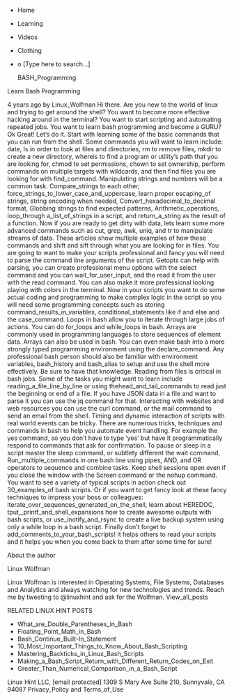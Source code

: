 




















































* Home
* Learning
* Videos
* Clothing
*
  o [Type here to search...]


   BASH_Programming


Learn Bash Programming

4 years ago
by Linux_Wolfman
Hi there. Are you new to the world of linux and trying to get around the shell?
You want to become more effective hacking around in the terminal? You want to
start scripting and automating repeated jobs. You want to learn bash
programming and become a GURU?
Ok Great! Let’s do it.
Start with learning some of the basic commands that you can run from the shell.
Some commands you will want to learn include: date, ls in order to look at
files and directories, rm to remove files, mkdir to create a new directory,
whereis to find a program or utility’s path that you are looking for, chmod to
set permissions, chown to set ownership, perform commands on multiple targets
with wildcards, and then find files you are looking for with find_command.
Manipulating strings and numbers will be a common task. Compare_strings to each
other, force_strings_to_lower_case_and_uppercase, learn proper escaping_of
strings, string encoding when needed, Convert_hexadecimal_to_decimal format,
Globbing strings to find expected patterns, Arithmetic_operations, loop_through
a_list_of_strings in a script, and return_a_string as the result of a function.
Now if you are ready to get dirty with data, lets learn some more advanced
commands such as cut, grep, awk, uniq, and tr to manipulate streams of data.
These articles show multiple examples of how these commands and shift and sift
through what you are looking for in files.
You are going to want to make your scripts professional and fancy you will need
to parse the command line arguments of the script. Getopts can help with
parsing, you can create professional menu options with the select command and
you can wait_for_user_input, and the read it from the user with the read
command. You can also make it more professional looking playing with colors in
the terminal.
Now in your scripts you want to do some actual coding and programming to make
complex logic in the script so you will need some programming concepts such as
storing command_results_in_variables, conditional_statements like if and else
and the case_command. Loops in bash allow you to iterate through large jobs of
actions. You can do for_loops and while_loops in bash. Arrays are commonly used
in programming languages to store sequences of element data. Arrays can also be
used in bash. You can even make bash into a more strongly typed programming
environment using the declare_command.
Any professional bash person should also be familiar with environment
variables, bash_history and bash_alias to setup and use the shell more
effectively. Be sure to have that knowledge.
Reading from files is critical in bash jobs. Some of the tasks you might want
to learn include reading_a_file_line_by_line or using thehead_and_tail_commands
to read just the beginning or end of a file. If you have JSON data in a file
and want to parse it you can use the jq command for that.
Interacting with websites and web resources you can use the curl command, or
the mail command to send an email from the shell.
Timing and dynamic interaction of scripts with real world events can be tricky.
There are numerous tricks, techniques and commands in bash to help you automate
event handling. For example the yes command, so you don’t have to type ‘yes’
but have it programmatically respond to commands that ask for confirmation. To
pause or sleep in a script master the sleep command, or subtlety different the
wait command, Run_multiple_commands in one bash line using pipes, AND, and OR
operators to sequence and combine tasks. Keep shell sessions open even if you
close the window with the Screen command or the nohup command.
You want to see a variety of typical scripts in action check out 30_examples_of
bash scripts.
Or if you want to get fancy look at these fancy techniques to impress your boss
or colleagues: iterate_over_sequences_generated_on_the_shell, learn about
HEREDOC, tput,_printf_and_shell_expansions how to create awesome outputs with
bash scripts, or use_inotify_and_rsync to create a live backup system using
only a while loop in a bash script.
Finally don’t forget to add_comments_to_your_bash_scripts! It helps others to
read your scripts and it helps you when you come back to them after some time
for sure!


About the author


Linux Wolfman

Linux Wolfman is interested in Operating Systems, File Systems, Databases and
Analytics and always watching for new technologies and trends. Reach me by
tweeting to @linuxhint and ask for the Wolfman.
View_all_posts

RELATED LINUX HINT POSTS


* What_are_Double_Parentheses_in_Bash
* Floating_Point_Math_in_Bash
* Bash_Continue_Built-In_Statement
* 10_Most_Important_Things_to_Know_About_Bash_Scripting
* Mastering_Backticks_in_Linux_Bash_Scripts
* Making_a_Bash_Script_Return_with_Different_Return_Codes_on_Exit
* Greater_Than_Numerical_Comparison_in_a_Bash_Script

Linux Hint LLC, [email protected]
1309 S Mary Ave Suite 210, Sunnyvale, CA 94087
 Privacy_Policy and Terms_of_Use
